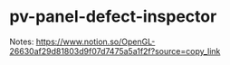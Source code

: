 # pv-panel-defect-inspector

Notes:
https://www.notion.so/OpenGL-26630af29d81803d9f07d7475a5a1f2f?source=copy_link